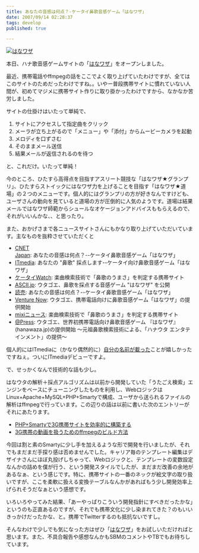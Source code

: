 ```yaml
---
title: あなたの音感は何点？-ケータイ鼻歌音感ゲーム「はなワザ」
date: 2007/09/14 02:28:37
tags: develop
published: true

---
```


<p><a href="http://hanawaza.jp"><img src="http://hanawaza.jp/images/logo.gif" alt="はなワザ" />
</a></p>

<p>本日、ハナ歌音感ゲームサイトの「<a href="http://hanawaza.jp">はなワザ</a>」をオープンしました。</p>

<p>最近、携帯電話やffmpegの話をここでよく取り上げていたわけですが、全てはこのサイトのためだったわけですね。。いやー普段携帯サイトに慣れていない人間が、初めてマジメに携帯サイト作りに取り掛かったわけですから、なかなか苦労しました。</p>

<p>サイトの仕掛けはいたって単純で、</p>

<p>
<ol>
<li>サイトにアクセスして指定曲をクリック</li>
<li>メーラが立ち上がるので「メニュー」や「添付」からムービーカメラを起動</li>
<li>メロディを口ずさむ</li>
<li>そのままメール送信</li>
<li>結果メールが返信されるのを待つ</li>
</ol>
</p>

<p>と、これだけ。いたって単純！</p>

<p>今のところ、ひたすら高得点を目指すアスリート競技な「はなワザ★グランプリ」、ひたすらストイックにはなワザ力を上げることを目指す「はなワザ★道場」の２つのメニューです。個人的にはグランプリの方が好きなんですけども、ユーザさんの動向を見ていると道場の方が圧倒的に人気のようです。道場は結果メールではなワザ師範からシュールなオケージョンアドバイスももらえるので、それがいいんかな、、と思ったり。</p>

<p>また、おかげさまで各ニュースサイトさんにもかなり取り上げていただいています。主なものを抜粋させていただくと</p>

<p>
<ul>
<li><a href="http://japan.cnet.com/mobile/story/0,3800078151,20356348,00.htm">CNET Japan</a>:
あなたの音感は何点？--ケータイ鼻歌音感ゲーム「はなワザ」
<li><a href="http://plusd.itmedia.co.jp/mobile/articles/0709/13/news073.html">ITmedia</a>:
あなたの "鼻歌" 採点します--ケータイ向け鼻歌音感ゲーム「はなワザ」
<li><a href="http://k-tai.impress.co.jp/cda/article/news_toppage/36273.html">ケータイWatch</a>:
楽曲検索技術で「鼻歌のうまさ」を判定する携帯サイト
<li><a href="http://ascii.jp/elem/000/000/066/66934/">ASCII.jp</a>:
ウタゴエ、鼻歌を採点する音感ゲーム "はなワザ" を公開
<li><a href="http://www.yomiuri.co.jp/net/cnet/20070913nt06.htm">読売</a>:
あなたの音感は何点？--ケータイ鼻歌音感ゲーム「はなワザ」
<li><a href="http://www.venturenow.jp/news/2007/09/13/2033_004525.html">Venture Now</a>:
ウタゴエ、携帯電話向けに鼻歌音感ゲーム「はなワザ」の提供開始
<li><a href="http://news.mixi.jp/view_news.pl?id=295266&media_id=19">mixiニュース</a>:
楽曲検索技術で「鼻歌のうまさ」を判定する携帯サイト

<li><a href="http://www.atpress.ne.jp/view/6973">@Press</a>:
ウタゴエ、世界初携帯電話向け鼻歌音感ゲーム
『はなワザ』(hanawaza.jp)の提供開始
～元祖鼻歌検索技術による、「ハナウタ エンタテインメント」の提供～
</ul></p>

<p>個人的にはITmediaに（かなり偶然的に）<a href="http://image.itmedia.co.jp/mobile/articles/0709/13/yo_hana01.jpg">自分の名前が載った</a>ことが嬉しかったですねぇ。ついにITmediaデビューですよ。</p>

<p>で、せっかくなんで技術的な話も少し。</p>

<p>はなウタの解析＋採点アルゴリズムは以前から開発していた「うたごえ検索」エンジンをベースにチューニングしたものを利用し、WebロジックはLinux+Apache+MySQL+PHP+Smartyで構成、ユーザから送られるファイルの解析はffmpegで行っています。この辺りの話は以前に書いた次のエントリーがそれにあたります。</p>

<p>
<ul>
<li><a href="http://blog.katsuma.tv/2007/08/3g_mobile_site_by_php.html">PHP+Smartyで3G携帯サイトを効率的に構築する</a></li>
<li><a href="http://blog.katsuma.tv/2007/09/build_ffmpeg_for_3g_mobile.html">3G携帯の動画を扱うためのffmpegのビルド方法</a></li>
</ul>
</p>

<p>今回は割と素のSmartyに少し手を加えるような形で開発を行いましたが、それでもまだまだ手探り感は否めませんでした。キャリア毎のテンプレート編集はデザイナさんにほぼ丸投げしちゃって、Webロジックと、テンプレートの変数設定なんかの詰めを僕が行う、という開発スタイルでしたが、まだまだ改善の余地があるなぁ、という感じです。特に、携帯サイトの一番のネックが絵文字の取り扱いですが、ここを柔軟に扱える変換テーブルなんかがあればもう少し開発効率上げられそうだなぁという感想です。</p>

<p>いろいろやってみた結果、「あーやっぱりこういう開発指針にすべきだったかな」というのも正直あるのですが、それでも携帯文化に少し染まれてきた？のもいいきっかけだったかな、と。携帯でTwitterするのも抵抗ないですし。</p>

<p>そんなわけで少しでも気になった方はぜひ「<a href="http://hanawaza.jp">はなワザ</a>」をお試しいただければと思います。また、不具合報告や感想なんかもSBMのコメントやTBでもお待ちしています。</p>
